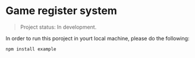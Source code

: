 # Game register system

> Project status: In development.

In order to run this poroject in yourt local machine, please do the following:

```
npm install example
```
